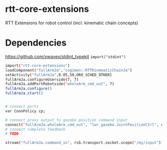 # rtt-core-extensions
RTT Extensions for robot control (incl. kinematic chain concepts)

# Dependencies

https://github.com/xwavex/stdint_typekit ```import("stdint")```

```bash
import("rtt-core-extensions")
loadComponent("fullArmJa","cogimon::RTTKinematicChainJa")
setActivity("fullArmJa",0.05,50,ORO_SCHED_OTHER)
fullArmJa.configureUserside(7, 7)
fullArmJa.addPortRobotside("wholeArm_cmd_out", 7)
fullArmJa.configure()
fullArmJa.start()


# connect ports
var ConnPolicy cp;

# connect proxy output to gazebo position command input
connect("fullArmJa.wholeArm_cmd_out", "lwr_gazebo.JointPositionCtrl", cp)
# connect complete feedback
# TODO

stream("fullArmJa.command_in", rsb.transport.socket.scope("/my/input"))
```
